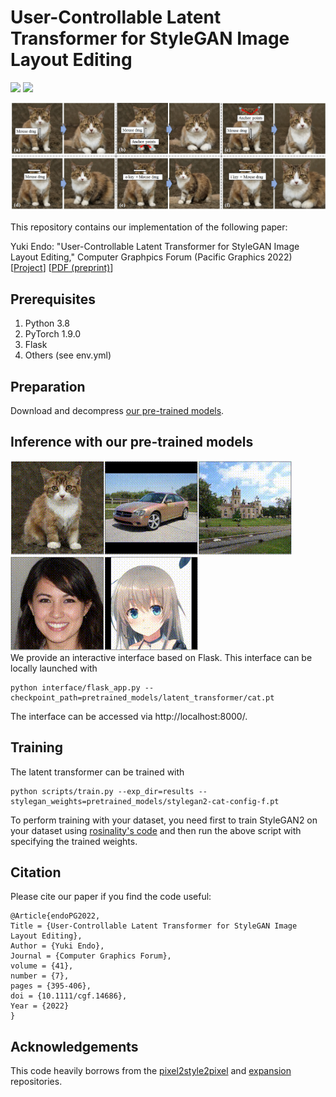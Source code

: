 # User-Controllable Latent Transformer for StyleGAN Image Layout Editing
  <a href="https://arxiv.org/abs/2208.12408"><img src="https://img.shields.io/badge/arXiv-2208.12408-b31b1b.svg"></a>
  <a href="https://opensource.org/licenses/MIT"><img src="https://img.shields.io/badge/License-MIT-yellow.svg"></a>
<p align="center">
<img src="docs/teaser.jpg" width="800px"/>
</p>

This repository contains our implementation of the following paper:

Yuki Endo: "User-Controllable Latent Transformer for StyleGAN Image Layout Editing," Computer Graphpics Forum (Pacific Graphics 2022) [[Project](http://www.cgg.cs.tsukuba.ac.jp/~endo/projects/UserControllableLT)] [[PDF (preprint)](http://arxiv.org/abs/2208.12408)]

## Prerequisites  
1. Python 3.8
2. PyTorch 1.9.0
3. Flask
4. Others (see env.yml)

## Preparation
Download and decompress <a href="https://drive.google.com/file/d/1lBL_J-uROvqZ0BYu9gmEcMCNyaPo9cBY/view?usp=sharing">our pre-trained models</a>.

## Inference with our pre-trained models
<img src="docs/thumb.gif" width="150px"/><img src="docs/car.gif" width="150px"/><img src="docs/church.gif" width="150px"/><img src="docs/ffhq.gif" width="150px"/><img src="docs/anime.gif" width="150px"/><br>
We provide an interactive interface based on Flask. This interface can be locally launched with
```
python interface/flask_app.py --checkpoint_path=pretrained_models/latent_transformer/cat.pt
```
The interface can be accessed via http://localhost:8000/.

## Training
The latent transformer can be trained with
```
python scripts/train.py --exp_dir=results --stylegan_weights=pretrained_models/stylegan2-cat-config-f.pt
```
To perform training with your dataset, you need first to train StyleGAN2 on your dataset using [rosinality's code](https://github.com/rosinality/stylegan2-pytorch) and then run the above script with specifying the trained weights. 

## Citation
Please cite our paper if you find the code useful:
```
@Article{endoPG2022,
Title = {User-Controllable Latent Transformer for StyleGAN Image Layout Editing},
Author = {Yuki Endo},
Journal = {Computer Graphics Forum},
volume = {41},
number = {7},
pages = {395-406},
doi = {10.1111/cgf.14686},
Year = {2022}
}
```

## Acknowledgements
This code heavily borrows from the [pixel2style2pixel](https://github.com/eladrich/pixel2style2pixel) and [expansion](https://github.com/gengshan-y/expansion) repositories. 
